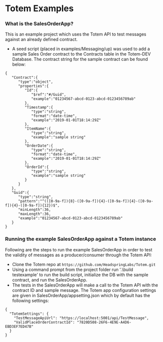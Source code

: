 # Totem Examples

### What is the SalesOrderApp?

This is an example project which uses the Totem API to test messages against an already defined contract.  
- A seed script (placed in examples/Messaging/up) was used to add a sample Sales Order contract to the Contracts table in the Totem-DEV Database. The contract string for the sample contract can be found below:
```
{
   "Contract":{
      "type":"object",
      "properties":{
         "Id":{
            "$ref":"#/Guid",
            "example":"01234567-abcd-0123-abcd-0123456789ab"
         },
         "Timestamp":{
            "type":"string",
            "format":"date-time",
            "example":"2019-01-01T18:14:29Z"
         },
         "ItemName":{
            "type":"string",
            "example":"sample string"
         },
         "OrderDate":{
            "type":"string",
            "format":"date-time",
            "example":"2019-01-01T18:14:29Z"
         },
         "OrderId":{
            "type":"string",
            "example":"sample string"
         }
      }
   },
   "Guid":{
      "type":"string",
      "pattern":"^(([0-9a-f]){8}-([0-9a-f]){4}-([0-9a-f]){4}-([0-9a-f]){4}-([0-9a-f]){12})$",
      "minLength":36,
      "maxLength":36,
      "example":"01234567-abcd-0123-abcd-0123456789ab"
   }
}
```

### Running the example SalesOrderApp against a Totem instance

Following are the steps to run the example SalesOrderApp in order to test the validity of messages as a producer/consumer through the Totem API: 

- Clone the Totem repo at `https://github.com/HeadspringLabs/Totem.git`
- Using a command prompt from the project folder run '.\build testexample' to run the build script, initialize the DB with the sample contract, and run the SalesOrderApp. 
- The tests in the SalesOrderApp will make a call to the Totem API with the contract ID and sample message. The Totem app configuration settings are given in SalesOrderApp/appsetting.json which by default has the following settings:
```
{
  "TotemSettings": {
    "TestMessageApiUrl": "https://localhost:5001/api/TestMessage",
    "ValidPlaceOrderContractId": "7820D508-26F6-4E9E-A4D6-EBD3EF7ED47B"
  }
}
```